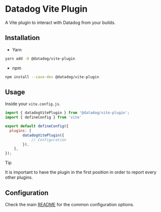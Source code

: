 # Datadog Vite Plugin

A Vite plugin to interact with Datadog from your builds.

## Installation

-   Yarn

```bash
yarn add -D @datadog/vite-plugin
```

-   npm

```bash
npm install --save-dev @datadog/vite-plugin
```

## Usage

Inside your `vite.config.js`.

```js
import { datadogVitePlugin } from '@datadog/vite-plugin';
import { defineConfig } from 'vite'

export default defineConfig({
  plugins: [
        datadogVitePlugin({
            // Configuration
        }),
    ],
});
```

> [!TIP]
> It is important to have the plugin in the first position in order to report every other plugins.

## Configuration

Check the main [README](/README.md#configuration) for the common configuration options.
